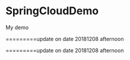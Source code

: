# SpringCloudDemo
My demo


=========update on date 20181208  afternoon


=========update on date 20181208  afternoon